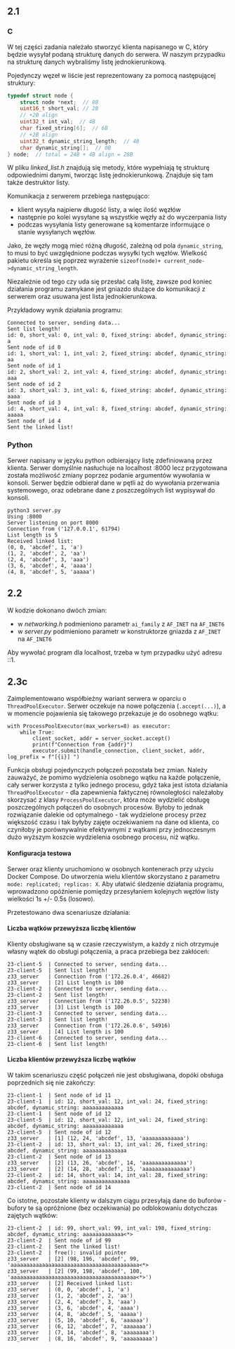 
## 2.1

### C

W tej części zadania należało stworzyć klienta napisanego w C, który będzie wysyłał podaną strukturę danych do serwera. W naszym przypadku na strukturę danych wybraliśmy listę jednokierunkową.

Pojedynczy węzeł w liście jest reprezentowany za pomocą następującej struktury:

```c
typedef struct node {  
    struct node *next;  // 8B  
    uint16_t short_val; // 2B  
    // +2B align    
    uint32_t int_val;  // 4B  
    char fixed_string[6];  // 6B  
    // +2B align    
    uint32_t dynamic_string_length;  // 4B  
    char dynamic_string[];  // 0B  
} node;  // total = 24B + 4B align = 28B
```

W pliku *linked_list.h* znajdują się metody, które wypełniają tę strukturę odpowiednimi danymi, tworząc listę jednokierunkową. Znajduje się tam także destruktor listy.

Komunikacja z serwerem przebiega następująco:
- klient wysyła najpierw długość listy, a więc ilość węzłów
- następnie po kolei wysyłane są wszystkie węzły aż do wyczerpania listy
- podczas wysyłania listy generowane są komentarze informujące o stanie wysyłanych węzłów.

Jako, że węzły mogą mieć różną długość, zależną od pola `dynamic_string`, to musi to być uwzględnione podczas wysyłki tych węzłów. Wielkość pakietu określa się poprzez wyrażenie `sizeof(node)+ current_node->dynamic_string_length`. 

Niezależnie od tego czy uda się przesłać całą listę, zawsze pod koniec działania programu zamykane jest gniazdo służące do komunikacji z serwerem oraz usuwana jest lista jednokierunkowa.

Przykładowy wynik działania programu:

```
Connected to server, sending data...
Sent list length!
id: 0, short_val: 0, int_val: 0, fixed_string: abcdef, dynamic_string: a 
Sent node of id 0
id: 1, short_val: 1, int_val: 2, fixed_string: abcdef, dynamic_string: aa 
Sent node of id 1
id: 2, short_val: 2, int_val: 4, fixed_string: abcdef, dynamic_string: aaa 
Sent node of id 2
id: 3, short_val: 3, int_val: 6, fixed_string: abcdef, dynamic_string: aaaa 
Sent node of id 3
id: 4, short_val: 4, int_val: 8, fixed_string: abcdef, dynamic_string: aaaaa 
Sent node of id 4
Sent the linked list!
```


### Python

Serwer napisany w języku python odbierający listę zdefiniowaną przez klienta. 
Serwer domyślnie nasłuchuje na localhost :8000 lecz przygotowana została możliwość zmiany poprzez podanie argumentów wywołania w konsoli.
Serwer będzie odbierał dane w pętli aż do wywołania przerwania systemowego, oraz odebrane dane z poszczególnych list wypisywał do konsoli.

```
python3 server.py
Using :8000
Server listening on port 8000
Connection from ('127.0.0.1', 61794)
List length is 5
Received linked list:
(0, 0, 'abcdef', 1, 'a')
(1, 2, 'abcdef', 2, 'aa')
(2, 4, 'abcdef', 3, 'aaa')
(3, 6, 'abcdef', 4, 'aaaa')
(4, 8, 'abcdef', 5, 'aaaaa')
```


## 2.2

W kodzie dokonano dwóch zmian:
- w *networking.h* podmieniono parametr `ai_family` z `AF_INET` na `AF_INET6`
- w *server.py* podmieniono parametr w konstruktorze gniazda z `AF_INET` na `AF_INET6`

Aby wywołać program dla localhost, trzeba w tym przypadku użyć adresu ::1.

## 2.3c

Zaimplementowano współbieżny wariant serwera w oparciu o `ThreadPoolExecutor`. Serwer oczekuje na nowe połączenia (`.accept(...)`), a  w momencie pojawienia się takowego przekazuje je do osobnego wątku:

```python3
with ProcessPoolExecutor(max_workers=8) as executor:
    while True:
        client_socket, addr = server_socket.accept()
        print(f"Connection from {addr}")
        executor.submit(handle_connection, client_socket, addr, log_prefix = f"[{i}] ")
```

Funkcja obsługi pojedynczych połączeń pozostała bez zmian. Należy zauważyć, że pomimo wydzielenia osobnego wątku na każde połączenie, cały serwer korzysta z tylko jednego procesu, gdyż taka jest istota działania `ThreadPoolExecutor` - dla zapewnienia faktycznej równoległości należałoby skorzysać z klasy `ProcessPoolExecutor`, która może wydzielić obsługę poszczególnych połączeń do osobnych procesów. Byłoby to jednak rozwiązanie dalekie od optymalnego - tak wydzielone procesy przez większość czasu i tak byłyby zajęte oczekiwaniem na dane od klienta, co czyniłoby je porównywalnie efektywnymi z wątkami przy jednoczesnym dużo wyższym koszcie wydzielenia osobnego procesu, niż wątku.

#### Konfiguracja testowa
Serwer oraz klienty uruchomiono w osobnych kontenerach przy użyciu Docker Compose. Do utworzenia wielu klientów skorzystano z parametru `mode: replicated; replicas: X`. Aby ułatwić śledzenie działania programu, wprowadzono opóźnienie pomiędzy przesyłaniem kolejnych węzłów listy wielkości 1s +/- 0.5s (losowo).

Przetestowano dwa scenariusze działania:

#### Liczba wątków przewyższa liczbę klientów

Klienty obsługiwane są w czasie rzeczywistym, a każdy z nich otrzymuje własny wątek do obsługi połączenia, a praca przebiega bez zakłóceń:

```
23-client-5  | Connected to server, sending data...
23-client-5  | Sent list length!
z33_server   | Connection from ('172.26.0.4', 46682)
z33_server   | [2] List length is 100
23-client-2  | Connected to server, sending data...
23-client-2  | Sent list length!
z33_server   | Connection from ('172.26.0.5', 52238)
z33_server   | [3] List length is 100
23-client-3  | Connected to server, sending data...
23-client-3  | Sent list length!
z33_server   | Connection from ('172.26.0.6', 54916)
z33_server   | [4] List length is 100
23-client-6  | Connected to server, sending data...
23-client-6  | Sent list length!
```

#### Liczba klientów przewyższa liczbę wątków

W takim scenariuszu część połączeń nie jest obsługiwana, dopóki obsługa poprzednich się nie zakończy:

```
23-client-1  | Sent node of id 11
23-client-1  | id: 12, short_val: 12, int_val: 24, fixed_string: abcdef, dynamic_string: aaaaaaaaaaaaa 
23-client-1  | Sent node of id 12
23-client-5  | id: 12, short_val: 12, int_val: 24, fixed_string: abcdef, dynamic_string: aaaaaaaaaaaaa 
23-client-5  | Sent node of id 12
z33_server   | [1] (12, 24, 'abcdef', 13, 'aaaaaaaaaaaaa')
23-client-2  | id: 13, short_val: 13, int_val: 26, fixed_string: abcdef, dynamic_string: aaaaaaaaaaaaaa 
23-client-2  | Sent node of id 13
z33_server   | [2] (13, 26, 'abcdef', 14, 'aaaaaaaaaaaaaa')
z33_server   | [2] (14, 28, 'abcdef', 15, 'aaaaaaaaaaaaaaa')
23-client-2  | id: 14, short_val: 14, int_val: 28, fixed_string: abcdef, dynamic_string: aaaaaaaaaaaaaaa 
23-client-2  | Sent node of id 14
```

Co istotne, pozostałe klienty w dalszym ciągu przesyłają dane do buforów - bufory te są opróżnione (bez oczekiwania) po odblokowaniu dotychczas zajętych wątków:

```
23-client-2  | id: 99, short_val: 99, int_val: 198, fixed_string: abcdef, dynamic_string: aaaaaaaaaaaaa<*>
23-client-2  | Sent node of id 99
23-client-2  | Sent the linked list!
23-client-2  | free(): invalid pointer
z33_server   | [2] (98, 196, 'abcdef', 99, 'aaaaaaaaaaaaaaaaaaaaaaaaaaaaaaaaaaaaaaaaa<*>
z33_server   | [2] (99, 198, 'abcdef', 100, 'aaaaaaaaaaaaaaaaaaaaaaaaaaaaaaaaaaaaaaaa<*>')
z33_server   | [2] Received linked list:
z33_server   | (0, 0, 'abcdef', 1, 'a')
z33_server   | (1, 2, 'abcdef', 2, 'aa')
z33_server   | (2, 4, 'abcdef', 3, 'aaa')
z33_server   | (3, 6, 'abcdef', 4, 'aaaa')
z33_server   | (4, 8, 'abcdef', 5, 'aaaaa')
z33_server   | (5, 10, 'abcdef', 6, 'aaaaaa')
z33_server   | (6, 12, 'abcdef', 7, 'aaaaaaa')
z33_server   | (7, 14, 'abcdef', 8, 'aaaaaaaa')
z33_server   | (8, 16, 'abcdef', 9, 'aaaaaaaaa')

```
